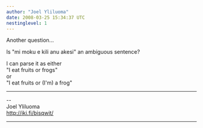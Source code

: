 ```yaml
---
author: "Joel Yliluoma"
date: 2008-03-25 15:34:37 UTC
nestinglevel: 1
---
```

Another question...  
  
Is "mi moku e kili anu akesi" an ambiguous sentence?  
  
I can parse it as either  
"I eat fruits or frogs"  
or  
"I eat fruits or (I'm) a frog"  

***

\--  
Joel Yliluoma  
http://iki.fi/bisqwit/  


***
